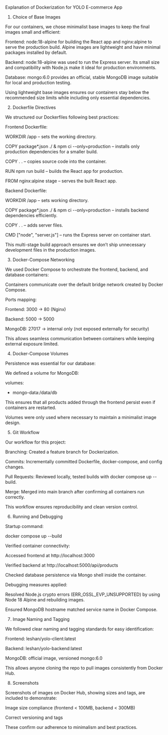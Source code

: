Explanation of Dockerization for YOLO E-commerce App
1. Choice of Base Images

For our containers, we chose minimalist base images to keep the final images small and efficient:

Frontend: node:18-alpine for building the React app and nginx:alpine to serve the production build. Alpine images are lightweight and have minimal packages installed by default.

Backend: node:18-alpine was used to run the Express server. Its small size and compatibility with Node.js make it ideal for production environments.

Database: mongo:6.0 provides an official, stable MongoDB image suitable for local and production testing.

Using lightweight base images ensures our containers stay below the recommended size limits while including only essential dependencies.

2. Dockerfile Directives

We structured our Dockerfiles following best practices:

Frontend Dockerfile:

WORKDIR /app – sets the working directory.

COPY package*.json ./ & npm ci --only=production – installs only production dependencies for a smaller build.

COPY . . – copies source code into the container.

RUN npm run build – builds the React app for production.

FROM nginx:alpine stage – serves the built React app.

Backend Dockerfile:

WORKDIR /app – sets working directory.

COPY package*.json ./ & npm ci --only=production – installs backend dependencies efficiently.

COPY . . – adds server files.

CMD ["node", "server.js"] – runs the Express server on container start.

This multi-stage build approach ensures we don’t ship unnecessary development files in the production images.

3. Docker-Compose Networking

We used Docker Compose to orchestrate the frontend, backend, and database containers:

Containers communicate over the default bridge network created by Docker Compose.

Ports mapping:

Frontend: 3000 → 80 (Nginx)

Backend: 5000 → 5000

MongoDB: 27017 → internal only (not exposed externally for security)

This allows seamless communication between containers while keeping external exposure limited.

4. Docker-Compose Volumes

Persistence was essential for our database:

We defined a volume for MongoDB:

volumes:
  - mongo-data:/data/db


This ensures that all products added through the frontend persist even if containers are restarted.

Volumes were only used where necessary to maintain a minimalist image design.

5. Git Workflow

Our workflow for this project:

Branching: Created a feature branch for Dockerization.

Commits: Incrementally committed Dockerfile, docker-compose, and config changes.

Pull Requests: Reviewed locally, tested builds with docker compose up --build.

Merge: Merged into main branch after confirming all containers run correctly.

This workflow ensures reproducibility and clean version control.

6. Running and Debugging

Startup command:

docker compose up --build


Verified container connectivity:

Accessed frontend at http://localhost:3000

Verified backend at http://localhost:5000/api/products

Checked database persistence via Mongo shell inside the container.

Debugging measures applied:

Resolved Node.js crypto errors (ERR_OSSL_EVP_UNSUPPORTED) by using Node 18 Alpine and rebuilding images.

Ensured MongoDB hostname matched service name in Docker Compose.

7. Image Naming and Tagging

We followed clear naming and tagging standards for easy identification:

Frontend: leshan/yolo-client:latest

Backend: leshan/yolo-backend:latest

MongoDB: official image, versioned mongo:6.0

This allows anyone cloning the repo to pull images consistently from Docker Hub.

8. Screenshots

Screenshots of images on Docker Hub, showing sizes and tags, are included to demonstrate:

Image size compliance (frontend < 100MB, backend < 300MB)

Correct versioning and tags

These confirm our adherence to minimalism and best practices.